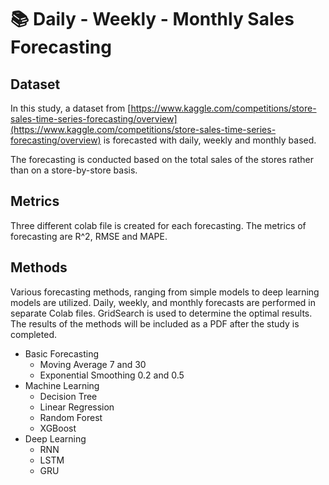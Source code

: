 # 📚 Daily - Weekly - Monthly Sales Forecasting
## Dataset
In this study, a dataset from [https://www.kaggle.com/competitions/store-sales-time-series-forecasting/overview](https://www.kaggle.com/competitions/store-sales-time-series-forecasting/overview) is forecasted with daily, weekly and monthly based. 

The forecasting is conducted based on the total sales of the stores rather than on a store-by-store basis.

## Metrics
Three different colab file is created for each forecasting. The metrics of forecasting are R^2, RMSE and MAPE.

## Methods
Various forecasting methods, ranging from simple models to deep learning models are utilized.
Daily, weekly, and monthly forecasts are performed in separate Colab files.
GridSearch is used to determine the optimal results.
The results of the methods will be included as a PDF after the study is completed.

- Basic Forecasting
  - Moving Average 7 and 30
  - Exponential Smoothing 0.2 and 0.5
- Machine Learning
  - Decision Tree
  - Linear Regression
  - Random Forest
  - XGBoost
- Deep Learning
  - RNN
  - LSTM
  - GRU
